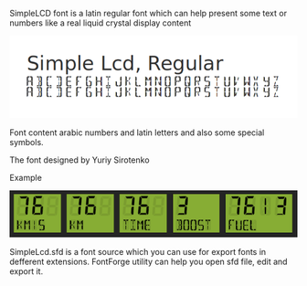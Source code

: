 SimpleLCD font is a latin regular font which can help present some text or numbers like a real liquid crystal display content

![SimleLCDFont](https://raw.githubusercontent.com/spider4216/resources/master/simplelcd_font_2.png)

Font content arabic numbers and latin letters and also some special symbols.

The font designed by Yuriy Sirotenko

Example

![SimleLCDFont](https://raw.githubusercontent.com/spider4216/resources/master/g8776.png)

SimpleLcd.sfd is a font source which you can use for export fonts in defferent extensions. FontForge utility can help you open sfd file, edit and export it.
